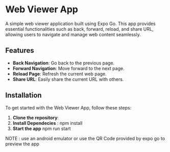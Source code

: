 # Web Viewer App

A simple web viewer application built using Expo Go. This app provides essential functionalities such as back, forward, reload, and share URL, allowing users to navigate and manage web content seamlessly.

## Features

- **Back Navigation**: Go back to the previous page.
- **Forward Navigation**: Move forward to the next page.
- **Reload Page**: Refresh the current web page.
- **Share URL**: Easily share the current URL with others.

## Installation

To get started with the Web Viewer App, follow these steps:

1. **Clone the repository**:
2. **Install Dependecies** : 
  npm install
3. **Start the app**
   npm run start

NOTE : use an android emulator or use the QR Code provided by expo go to preview the app

